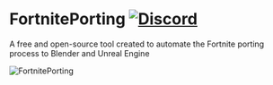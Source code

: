 ﻿# FortnitePorting [![Discord](https://discord.com/api/guilds/866821077769781249/widget.png?style=shield)](https://discord.gg/DZ5YFXdBA6)
A free and open-source tool created to automate the Fortnite porting process to Blender and Unreal Engine

<img src="https://github.com/halfuwu/FortnitePorting/blob/master/.github/images/preview.png?raw=true" alt="FortnitePorting">
